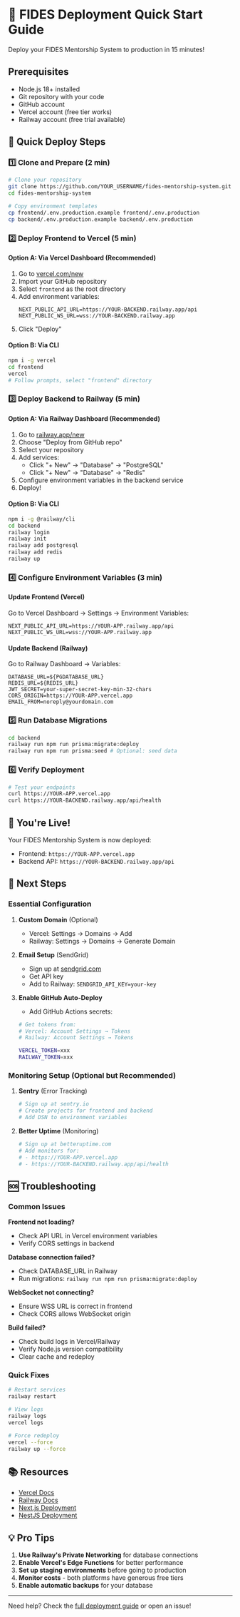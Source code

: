 # 🚀 FIDES Deployment Quick Start Guide

Deploy your FIDES Mentorship System to production in 15 minutes!

## Prerequisites

- Node.js 18+ installed
- Git repository with your code
- GitHub account
- Vercel account (free tier works)
- Railway account (free trial available)

## 🏃 Quick Deploy Steps

### 1️⃣ Clone and Prepare (2 min)
```bash
# Clone your repository
git clone https://github.com/YOUR_USERNAME/fides-mentorship-system.git
cd fides-mentorship-system

# Copy environment templates
cp frontend/.env.production.example frontend/.env.production
cp backend/.env.production.example backend/.env.production
```

### 2️⃣ Deploy Frontend to Vercel (5 min)

#### Option A: Via Vercel Dashboard (Recommended)
1. Go to [vercel.com/new](https://vercel.com/new)
2. Import your GitHub repository
3. Select `frontend` as the root directory
4. Add environment variables:
   ```
   NEXT_PUBLIC_API_URL=https://YOUR-BACKEND.railway.app/api
   NEXT_PUBLIC_WS_URL=wss://YOUR-BACKEND.railway.app
   ```
5. Click "Deploy"

#### Option B: Via CLI
```bash
npm i -g vercel
cd frontend
vercel
# Follow prompts, select "frontend" directory
```

### 3️⃣ Deploy Backend to Railway (5 min)

#### Option A: Via Railway Dashboard (Recommended)
1. Go to [railway.app/new](https://railway.app/new)
2. Choose "Deploy from GitHub repo"
3. Select your repository
4. Add services:
   - Click "+ New" → "Database" → "PostgreSQL"
   - Click "+ New" → "Database" → "Redis"
5. Configure environment variables in the backend service
6. Deploy!

#### Option B: Via CLI
```bash
npm i -g @railway/cli
cd backend
railway login
railway init
railway add postgresql
railway add redis
railway up
```

### 4️⃣ Configure Environment Variables (3 min)

#### Update Frontend (Vercel)
Go to Vercel Dashboard → Settings → Environment Variables:
```env
NEXT_PUBLIC_API_URL=https://YOUR-APP.railway.app/api
NEXT_PUBLIC_WS_URL=wss://YOUR-APP.railway.app
```

#### Update Backend (Railway)
Go to Railway Dashboard → Variables:
```env
DATABASE_URL=${PGDATABASE_URL}
REDIS_URL=${REDIS_URL}
JWT_SECRET=your-super-secret-key-min-32-chars
CORS_ORIGIN=https://YOUR-APP.vercel.app
EMAIL_FROM=noreply@yourdomain.com
```

### 5️⃣ Run Database Migrations
```bash
cd backend
railway run npm run prisma:migrate:deploy
railway run npm run prisma:seed # Optional: seed data
```

### 6️⃣ Verify Deployment
```bash
# Test your endpoints
curl https://YOUR-APP.vercel.app
curl https://YOUR-BACKEND.railway.app/api/health
```

## 🎉 You're Live!

Your FIDES Mentorship System is now deployed:
- Frontend: `https://YOUR-APP.vercel.app`
- Backend API: `https://YOUR-BACKEND.railway.app/api`

## 📱 Next Steps

### Essential Configuration
1. **Custom Domain** (Optional)
   - Vercel: Settings → Domains → Add
   - Railway: Settings → Domains → Generate Domain

2. **Email Setup** (SendGrid)
   - Sign up at [sendgrid.com](https://sendgrid.com)
   - Get API key
   - Add to Railway: `SENDGRID_API_KEY=your-key`

3. **Enable GitHub Auto-Deploy**
   - Add GitHub Actions secrets:
   ```bash
   # Get tokens from:
   # Vercel: Account Settings → Tokens
   # Railway: Account Settings → Tokens
   
   VERCEL_TOKEN=xxx
   RAILWAY_TOKEN=xxx
   ```

### Monitoring Setup (Optional but Recommended)
1. **Sentry** (Error Tracking)
   ```bash
   # Sign up at sentry.io
   # Create projects for frontend and backend
   # Add DSN to environment variables
   ```

2. **Better Uptime** (Monitoring)
   ```bash
   # Sign up at betteruptime.com
   # Add monitors for:
   # - https://YOUR-APP.vercel.app
   # - https://YOUR-BACKEND.railway.app/api/health
   ```

## 🆘 Troubleshooting

### Common Issues

**Frontend not loading?**
- Check API URL in Vercel environment variables
- Verify CORS settings in backend

**Database connection failed?**
- Check DATABASE_URL in Railway
- Run migrations: `railway run npm run prisma:migrate:deploy`

**WebSocket not connecting?**
- Ensure WSS URL is correct in frontend
- Check CORS allows WebSocket origin

**Build failed?**
- Check build logs in Vercel/Railway
- Verify Node.js version compatibility
- Clear cache and redeploy

### Quick Fixes

```bash
# Restart services
railway restart

# View logs
railway logs
vercel logs

# Force redeploy
vercel --force
railway up --force
```

## 📚 Resources

- [Vercel Docs](https://vercel.com/docs)
- [Railway Docs](https://docs.railway.app)
- [Next.js Deployment](https://nextjs.org/docs/deployment)
- [NestJS Deployment](https://docs.nestjs.com/deployment)

## 💡 Pro Tips

1. **Use Railway's Private Networking** for database connections
2. **Enable Vercel's Edge Functions** for better performance
3. **Set up staging environments** before going to production
4. **Monitor costs** - both platforms have generous free tiers
5. **Enable automatic backups** for your database

---

Need help? Check the [full deployment guide](./DEPLOYMENT_ARCHITECTURE.md) or open an issue!